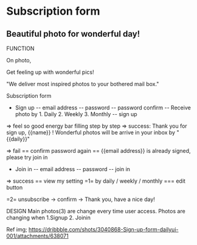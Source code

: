 Subscription form
====

Beautiful photo for wonderful day!
---

FUNCTION

On photo,

Get feeling up with wonderful pics!

"We deliver most inspired photos to your bothered mail box."

Subscription form
- Sign up
-- email address
-- password
-- password confirm
-- Receive photo by 1. Daily 2. Weekly 3. Monthly
-- sign up

=> feel so good energy bar filling step by step
=> success: Thank you for sign up, {{name}} !  Wonderful photos will be arrive in your inbox by "{{daily}}"

=> fail
== confirm password again
== {{email address}} is already signed, please try join in


- Join in
-- email address
-- password
-- join in

=> success
== view my setting
=1= by daily / weekly / monthly
=== edit button

=2= unsubscribe -> confirm -> Thank you, have a nice day!




DESIGN
Main photos(3) are change every time user access.
Photos are changing when 1.Signup 2. Joinin





Ref img;
https://dribbble.com/shots/3040868-Sign-up-form-dailyui-001/attachments/638071
